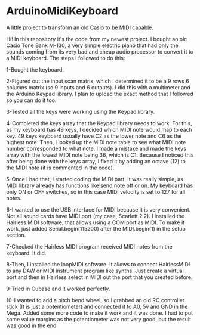 # ArduinoMidiKeyboard
A little project to transform an old Casio to be MIDI capable.

Hi! In this repository it's the code from my newest project. I bought an olc Casio Tone Bank M-130, a very simple electric piano that had only the sounds coming from its very bad and cheap audio processor to convert it to a MIDI keyboard. The steps I followed to do this:

1-Bought the keyboard.

2-Figured out the input scan matrix, which I determined it to be a 9 rows 6 columns matrix (so 9 inputs and 6 outputs). I did this with a multimeter and the Arduino Keypad library. I plan to upload the exact method that I followed so you can do it too.

3-Tested all the keys were working using the Keypad library.

4-Completed the keys array that the Keypad library needs to work. For this, as my keyboard has 49 keys, I decided which MIDI note would map to each key. 49 keys keyboard usually have C2 as the lower note and C6 as the highest note. Then, I looked up the MIDI note table to see what MIDI note number corresponded to what note. I made a mistake and made the keys array with the lowest MIDI note being 36, which is C1. Because I noticed this after being done with the keys array, I fixed it by adding an octave (12) to the MIDI note (it is commented in the code).

5-Once I had that, I started coding the MIDI part. It was really simple, as MIDI library already has functions like send note off or on. My keyboard has only ON or OFF switches, so in this case MIDI velocity is set to 127 for all notes.

6-I wanted to use the USB interface for MIDI because it is very convenient. Not all sound cards have MIDI port (my case, Scarlett 2i2). I installed the Hairless MIDI software, that allows using a COM port as MIDI. To make it work, just added Serial.begin(115200) after the MIDI.begin(1) in the setup section.

7-Checked the Hairless MIDI program received MIDI notes from the keyboard. It did.

8-Then, I installed the loopMIDI software. It allows to connect HairlessMIDI to any DAW or MIDI instrument program like synths. Just create a virtual port and then in Hairless select in MIDI out the port that you created before.

9-Tried in Cubase and it worked perfectly.

10-I wanted to add a pitch bend wheel, so I grabbed an old RC controller stick (It is just a potentiometer) and connected it to A0, 5v and GND in the Mega. Added some more code to make it work and it was done. I had to put some value margins as the potentiometer was not very good, but the result was good in the end.
